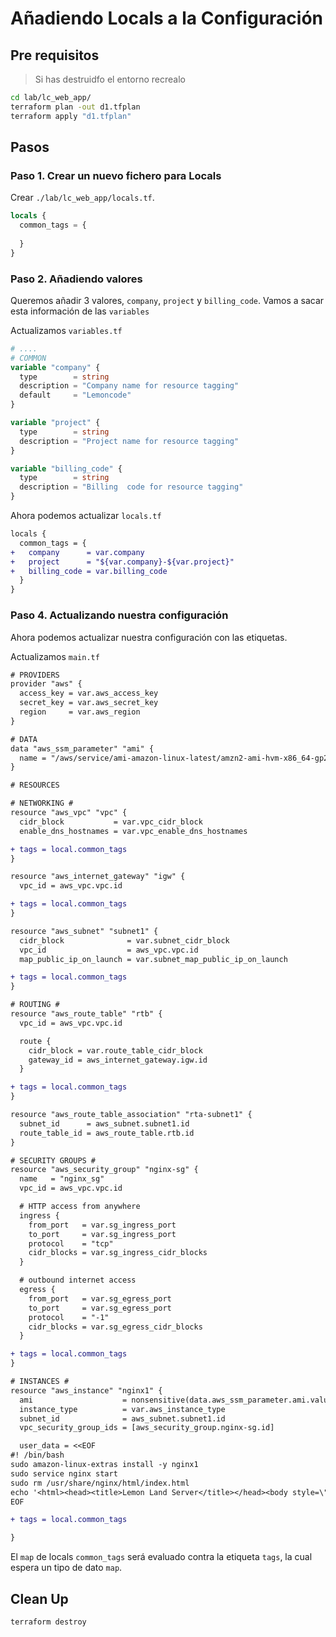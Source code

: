 # Añadiendo Locals a la Configuración

## Pre requisitos

> Si has destruidfo el entorno recrealo

```bash
cd lab/lc_web_app/
terraform plan -out d1.tfplan
terraform apply "d1.tfplan"
```

## Pasos

### Paso 1. Crear un nuevo fichero para Locals

Crear `./lab/lc_web_app/locals.tf`.

```tf
locals {
  common_tags = {
    
  }
}

```

### Paso 2. Añadiendo valores

Queremos añadir 3 valores, `company`, `project` y `billing_code`. Vamos a sacar esta información de las `variables`

Actualizamos `variables.tf`

```tf
# ....
# COMMON
variable "company" {
  type        = string
  description = "Company name for resource tagging"
  default     = "Lemoncode"
}

variable "project" {
  type        = string
  description = "Project name for resource tagging"
}

variable "billing_code" {
  type        = string
  description = "Billing  code for resource tagging"
}

```

Ahora podemos actualizar `locals.tf`

```diff
locals {
  common_tags = {
+   company      = var.company
+   project      = "${var.company}-${var.project}"
+   billing_code = var.billing_code
  }
}
```

### Paso 4. Actualizando nuestra configuración

Ahora podemos actualizar nuestra configuración con las etiquetas.

Actualizamos `main.tf`

```diff
# PROVIDERS
provider "aws" {
  access_key = var.aws_access_key
  secret_key = var.aws_secret_key
  region     = var.aws_region
}

# DATA
data "aws_ssm_parameter" "ami" {
  name = "/aws/service/ami-amazon-linux-latest/amzn2-ami-hvm-x86_64-gp2"
}

# RESOURCES

# NETWORKING #
resource "aws_vpc" "vpc" {
  cidr_block           = var.vpc_cidr_block
  enable_dns_hostnames = var.vpc_enable_dns_hostnames

+ tags = local.common_tags
}

resource "aws_internet_gateway" "igw" {
  vpc_id = aws_vpc.vpc.id

+ tags = local.common_tags
}

resource "aws_subnet" "subnet1" {
  cidr_block              = var.subnet_cidr_block
  vpc_id                  = aws_vpc.vpc.id
  map_public_ip_on_launch = var.subnet_map_public_ip_on_launch

+ tags = local.common_tags
}

# ROUTING #
resource "aws_route_table" "rtb" {
  vpc_id = aws_vpc.vpc.id

  route {
    cidr_block = var.route_table_cidr_block
    gateway_id = aws_internet_gateway.igw.id
  }

+ tags = local.common_tags
}

resource "aws_route_table_association" "rta-subnet1" {
  subnet_id      = aws_subnet.subnet1.id
  route_table_id = aws_route_table.rtb.id
}

# SECURITY GROUPS #
resource "aws_security_group" "nginx-sg" {
  name   = "nginx_sg"
  vpc_id = aws_vpc.vpc.id

  # HTTP access from anywhere
  ingress {
    from_port   = var.sg_ingress_port
    to_port     = var.sg_ingress_port
    protocol    = "tcp"
    cidr_blocks = var.sg_ingress_cidr_blocks
  }

  # outbound internet access
  egress {
    from_port   = var.sg_egress_port
    to_port     = var.sg_egress_port
    protocol    = "-1"
    cidr_blocks = var.sg_egress_cidr_blocks
  }

+ tags = local.common_tags
}

# INSTANCES #
resource "aws_instance" "nginx1" {
  ami                    = nonsensitive(data.aws_ssm_parameter.ami.value)
  instance_type          = var.aws_instance_type
  subnet_id              = aws_subnet.subnet1.id
  vpc_security_group_ids = [aws_security_group.nginx-sg.id]

  user_data = <<EOF
#! /bin/bash
sudo amazon-linux-extras install -y nginx1
sudo service nginx start
sudo rm /usr/share/nginx/html/index.html
echo '<html><head><title>Lemon Land Server</title></head><body style=\"background-color:#1F778D\"><p style=\"text-align: center;\"><span style=\"color:#FFFFFF;\"><span style=\"font-size:28px;\">Welcome to &#127819; land</span></span></p></body></html>' | sudo tee /usr/share/nginx/html/index.html
EOF

+ tags = local.common_tags

}

```

El `map` de locals `common_tags` será evaluado contra la etiqueta `tags`, la cual espera un tipo de dato `map`.

## Clean Up

```bash
terraform destroy
```